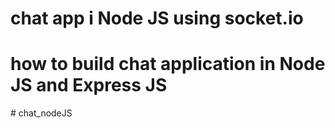 # chat app i Node JS using socket.io
# how to build chat application in Node JS and Express JS 
#   c h a t _ n o d e J S  
 